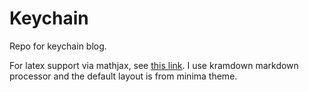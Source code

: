 # Keychain

Repo for keychain blog.

For latex support via mathjax, see [this link](http://haixing-hu.github.io/programming/2013/09/20/how-to-use-mathjax-in-jekyll-generated-github-pages/). I use kramdown markdown processor and the default layout is from minima theme.
